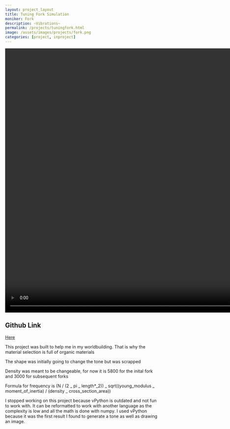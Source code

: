 ```yaml
---
layout: project_layout
title: Tuning Fork Simulation
moniker: Fork
description: ~Vibrations~
permalink: /projects/tuningfork.html
image: /assets/images/projects/fork.png
categories: [project, inproject]
---
```


<title>Tuning Fork Simulation</title>


<!-- <meta charset="UTF-8"> -->
<!-- <script src="https://cdnjs.cloudflare.com/ajax/libs/p5.js/1.4.0/addons/p5.sound.min.js"></script> -->

<div class="video-container">
  <video width="868" height="860" controls>
    <source src="/assets/videos/TuningFork_vid.mp4" type="video/mp4">
    Your browser does not support the video tag.
  </video>
</div>

## Github Link

<a href="https://github.com/rkcabell/sound-gen"> Here </a>

This project was built to help me in my worldbuilding. That is why the material selection is full of organic materials

The shape was initially going to change the tone but was scrapped

Density was meant to be changeable, for now it is 5800 for the inital fork and 3000 for subsequent forks

Formula for frequency is (N / (2 _ pi _ length\*_2)) _ sqrt((young_modulus _ moment_of_inertia) / (density _ cross_section_area))

I stopped working on this project because vPython is outdated and not fun to work with. It can be reformatted to work with another language as the complexity is low and all the math is done with numpy. I used vPython because it was the first result I found to generate a tone as well as drawing an image.

<!-- <script src="js/TuningFork.js"></script>
<script src="js/ForkSim.js"></script> -->
